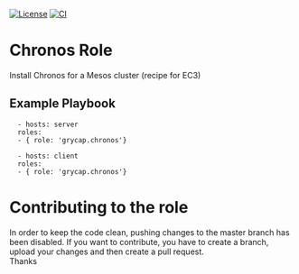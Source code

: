 [![License](https://img.shields.io/badge/license-Apache%202-blue.svg)](https://www.apache.org/licenses/LICENSE-2.0)
[![CI](https://github.com/grycap/ansible-role-chronos/actions/workflows/main.yaml/badge.svg)](https://github.com/grycap/ansible-role-chronos/actions/workflows/main.yaml)

Chronos Role
============

Install Chronos for a Mesos cluster (recipe for EC3)

Example Playbook
----------------
```
  - hosts: server
  roles:
  - { role: 'grycap.chronos'}
```
```
  - hosts: client
  roles:
  - { role: 'grycap.chronos'}
```

Contributing to the role
========================
In order to keep the code clean, pushing changes to the master branch has been disabled. If you want to contribute, you have to create a branch, upload your changes and then create a pull request.  
Thanks
